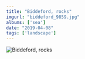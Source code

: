 ```yaml
---
title: "Biddeford, rocks"
imgurl: "biddeford_9859.jpg"
albums: ['sea']
date: "2019-04-08"
tags: ['landscape']
---
```

![Biddeford, rocks](https://apfbvvpren.cloudimg.io/width/cdn/n/n/https://raw.githubusercontent.com/wpix/solid-pipix/master/photos/biddeford_9859.jpg)